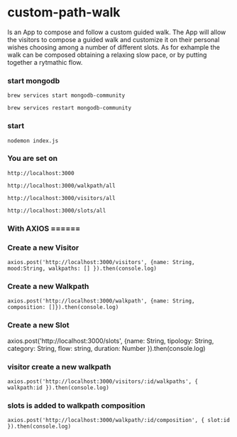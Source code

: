 # custom-path-walk

Is an App to compose and follow a custom guided walk. The App will allow the visitors to compose a guided walk and customize it on their personal wishes choosing among a number of different slots. As for exhample the walk can be composed obtaining a relaxing slow pace, or by putting together a rytmathic flow.

### start mongodb

```
brew services start mongodb-community
```

```
brew services restart mongodb-community
```

### start

```
nodemon index.js
```

### You are set on

```
http://localhost:3000
```

```
http://localhost:3000/walkpath/all
```

```
http://localhost:3000/visitors/all
```

```
http://localhost:3000/slots/all

```

### With AXIOS ======

### Create a new Visitor

```
axios.post('http://localhost:3000/visitors', {name: String, mood:String, walkpaths: [] }).then(console.log)
```

### Create a new Walkpath

```
axios.post('http://localhost:3000/walkpath', {name: String, composition: []}).then(console.log)
```

### Create a new Slot

axios.post('http://localhost:3000/slots', {name: String, tipology: String, category: String, flow: string, duration: Number }).then(console.log)

### visitor create a new walkpath

```
axios.post('http://localhost:3000/visitors/:id/walkpaths', { walkpath:id }).then(console.log)
```

### slots is added to walkpath composition

```
axios.post('http://localhost:3000/walkpath/:id/composition', { slot:id }).then(console.log)
```
